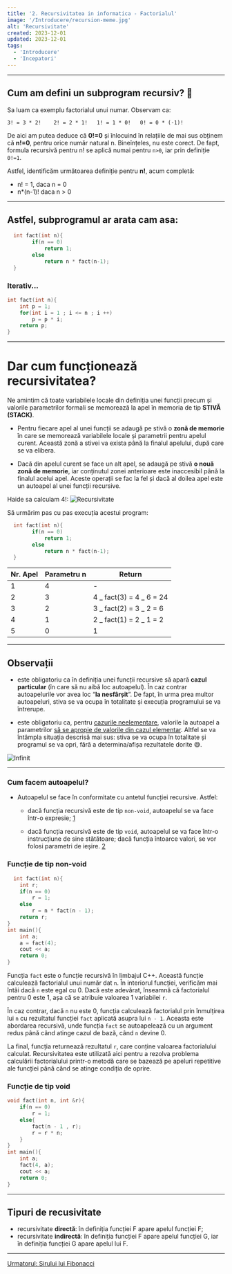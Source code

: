 ```yaml
---
title: '2. Recursivitatea in informatica - Factorialul'
image: '/Introducere/recursion-meme.jpg'
alt: 'Recursivitate'
created: 2023-12-01
updated: 2023-12-01
tags:
  - 'Introducere'
  - 'Incepatori'
---
```


---

## Cum am defini un subprogram recursiv? 🤔

Sa luam ca exemplu factorialul unui numar.
Observam ca:

`3! = 3 * 2!    2! = 2 * 1!   1! = 1 * 0!   0! = 0 * (-1)!`

De aici am putea deduce că **0!=0** și înlocuind în relațiile de mai sus obținem că **n!=0**, pentru orice număr natural n.
Bineînțeles, nu este corect. De fapt, formula recursivă pentru n! se aplică numai pentru `n>0`, iar prin definiție `0!=1`.

Astfel, identificăm următoarea definiție pentru **n!**, acum completă:

- n! = 1, daca n = 0
- n\*(n-1)! daca n > 0

---

## Astfel, subprogramul ar arata cam asa:

```cpp
  int fact(int n){
        if(n == 0)
            return 1;
        else
            return n * fact(n-1);
  }

```

### Iterativ...

```cpp
int fact(int n){
    int p = 1;
    for(int i = 1 ; i <= n ; i ++)
        p = p * i;
    return p;
}
```

---

# Dar cum funcționează recursivitatea?

Ne amintim că toate variabilele locale din definiția unei funcții precum și valorile parametrilor formali se memorează la apel în memoria de tip **STIVĂ (STACK)**.

- Pentru fiecare apel al unei funcții se adaugă pe stivă o **zonă de memorie** în care se memorează variabilele locale și parametrii pentru apelul curent. Această zonă a stivei va exista până la finalul apelului, după care se va elibera.

- Dacă din apelul curent se face un alt apel, se adaugă pe stivă **o nouă zonă de memorie**, iar conținutul zonei anterioare este inaccesibil până la finalul acelui apel. Aceste operații se fac la fel și dacă al doilea apel este un autoapel al unei funcții recursive.

Haide sa calculam 4!:
![Recursivitate](/Introducere/Cap1/stackcall.gif)

Să urmărim pas cu pas execuția acestui program:

```cpp
  int fact(int n){
        if(n == 0)
            return 1;
        else
            return n * fact(n-1);
  }

```

| Nr. Apel | Parametru n | Return                   |
| -------- | ----------- | ------------------------ |
| 1        | 4           | -                        |
| 2        | 3           | 4 _ fact(3) = 4 _ 6 = 24 |
| 3        | 2           | 3 _ fact(2) = 3 _ 2 = 6  |
| 4        | 1           | 2 _ fact(1) = 2 _ 1 = 2  |
| 5        | 0           | 1                        |

---

## Observații

- este obligatoriu ca în definiția unei funcții recursive să apară **cazul particular** (în care să nu aibă loc autoapelul). În caz contrar autoapelurile vor avea loc “**la nesfârșit**”. De fapt, în urma prea multor autoapeluri, stiva se va ocupa în totalitate și execuția programului se va întrerupe.

- este obligatoriu ca, pentru <u>cazurile neelementare</u>, valorile la autoapel a parametrilor <u>să se apropie de valorile din cazul elementar</u>. Altfel se va întâmpla situația descrisă mai sus: stiva se va ocupa în totalitate și programul se va opri, fără a determina/afișa rezultatele dorite 😅.

![Infinit](/Introducere/Cap1/infinit.jpg)

---

### Cum facem autoapelul?

- Autoapelul se face în conformitate cu antetul funcției recursive. Astfel:

  - dacă funcția recursivă este de tip `non-void`, autoapelul se va face într-o expresie; [1](/Introducere/Cap1/#func%C8%9Bie-de-tip-non-void)

  - dacă funcția recursivă este de tip `void`, autoapelul se va face într-o instrucțiune de sine stătătoare; dacă funcția întoarce valori, se vor folosi parametri de ieșire. [2](/Introducere/Cap1/#func%C8%9Bie-de-tip-void)

### Funcție de tip non-void

```cpp
  int fact(int n){
    int r;
    if(n == 0)
        r = 1;
    else
        r = n * fact(n - 1);
    return r;
}
int main(){
    int a;
    a = fact(4);
    cout << a;
    return 0;
}

```

Funcția `fact` este o funcție recursivă în limbajul C++. Această funcție calculează factorialul unui număr dat `n`. În interiorul funcției, verificăm mai întâi dacă `n` este egal cu 0. Dacă este adevărat, înseamnă că factorialul pentru 0 este 1, așa că se atribuie valoarea 1 variabilei `r`.

În caz contrar, dacă `n` nu este 0, funcția calculează factorialul prin înmulțirea lui `n` cu rezultatul funcției `fact` aplicată asupra lui `n - 1`. Aceasta este abordarea recursivă, unde funcția `fact` se autoapelează cu un argument redus până când atinge cazul de bază, când `n` devine 0.

La final, funcția returnează rezultatul `r`, care conține valoarea factorialului calculat. Recursivitatea este utilizată aici pentru a rezolva problema calculării factorialului printr-o metodă care se bazează pe apeluri repetitive ale funcției până când se atinge condiția de oprire.

### Funcție de tip void

```cpp
void fact(int n, int &r){
    if(n == 0)
        r = 1;
    else{
        fact(n - 1 , r);
        r = r * n;
    }
}
int main(){
    int a;
    fact(4, a);
    cout << a;
    return 0;
}
```

---

## Tipuri de recusivitate

- recursivitate **directă**: în definiția funcției F apare apelul funcției F;
- recursivitate **indirectă**: în definiția funcției F apare apelul funcției G, iar în definiția funcției G apare apelul lui F.

---

[Urmatorul: Sirului lui Fibonacci](/Introducere/Cap2/)
